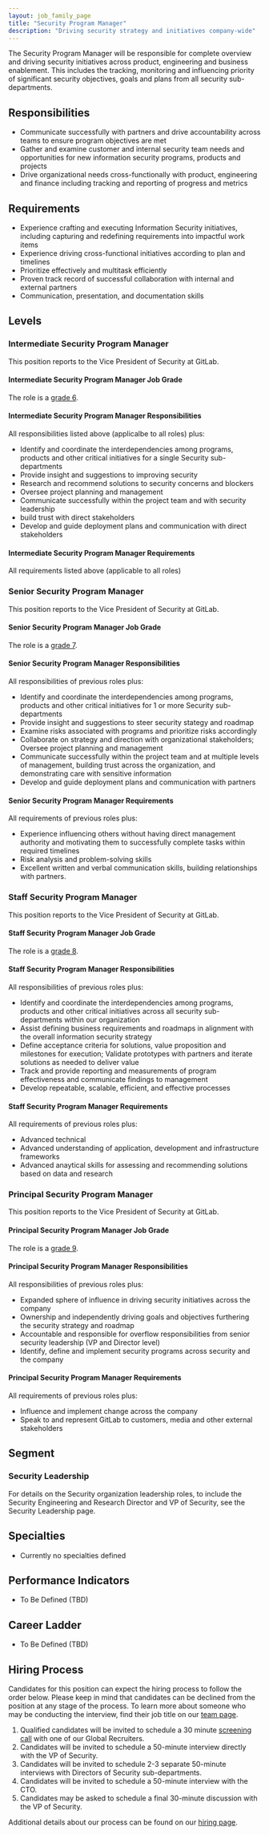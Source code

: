 ```yaml
---
layout: job_family_page
title: "Security Program Manager"
description: "Driving security strategy and initiatives company-wide"
---
```


The Security Program Manager will be responsible for complete overview and driving security initiatives across product, engineering and business enablement.  This includes the tracking, monitoring and influencing priority of significant security objectives, goals and plans from all security sub-departments.

## Responsibilities
* Communicate successfully with partners and drive accountability across teams to ensure program objectives are met
* Gather and examine customer and internal security team needs and opportunities for new information security programs, products and projects
* Drive organizational needs cross-functionally with product, engineering and finance including tracking and reporting of progress and metrics

## Requirements
* Experience crafting and executing Information Security initiatives, including capturing and redefining requirements into impactful work items
* Experience driving cross-functional initiatives according to plan and timelines
* Prioritize effectively and multitask efficiently
* Proven track record of successful collaboration with internal and external partners
* Communication, presentation, and documentation skills

## Levels

### Intermediate Security Program Manager
This position reports to the Vice President of Security at GitLab.

#### Intermediate Security Program Manager Job Grade
The role is a [grade 6](/handbook/total-rewards/compensation/compensation-calculator/#gitlab-job-grades).

#### Intermediate Security Program Manager Responsibilities
All responsibilities listed above (applicalbe to all roles) plus:
* Identify and coordinate the interdependencies among programs, products and other critical initiatives for a single Security sub-departments
* Provide insight and suggestions to improving security
* Research and recommend solutions to security concerns and blockers
* Oversee project planning and management
* Communicate successfully within the project team and with security leadership
* build trust with direct stakeholders
* Develop and guide deployment plans and communication with direct stakeholders

#### Intermediate Security Program Manager Requirements
All requirements listed above (applicable to all roles)

### Senior Security Program Manager
This position reports to the Vice President of Security at GitLab.

#### Senior Security Program Manager Job Grade
The role is a [grade 7](/handbook/total-rewards/compensation/compensation-calculator/#gitlab-job-grades).

#### Senior Security Program Manager Responsibilities
All responsibilities of previous roles plus:
* Identify and coordinate the interdependencies among programs, products and other critical initiatives for 1 or more Security sub-departments
* Provide insight and suggestions to steer security stategy and roadmap
* Examine risks associated with programs and prioritize risks accordingly
* Collaborate on strategy and direction with organizational stakeholders; Oversee project planning and management
* Communicate successfully within the project team and at multiple levels of management, building trust across the organization, and demonstrating care with sensitive information
* Develop and guide deployment plans and communication with partners

#### Senior Security Program Manager Requirements
All requirements of previous roles plus:
* Experience influencing others without having direct management authority and motivating them to successfully complete tasks within required timelines
* Risk analysis and problem-solving skills
* Excellent written and verbal communication skills, building relationships with partners.

### Staff Security Program Manager
This position reports to the Vice President of Security at GitLab.

#### Staff Security Program Manager Job Grade
The role is a [grade 8](/handbook/total-rewards/compensation/compensation-calculator/#gitlab-job-grades).

#### Staff Security Program Manager Responsibilities
All responsibilities of previous roles plus:
* Identify and coordinate the interdependencies among programs, products and other critical initiatives across all security sub-departments within our organization
* Assist defining business requirements and roadmaps in alignment with the overall information security strategy
* Define acceptance criteria for solutions, value proposition and milestones for execution; Validate prototypes with partners and iterate solutions as needed to deliver value
* Track and provide reporting and measurements of program effectiveness and communicate findings to management
* Develop repeatable, scalable, efficient, and effective processes

#### Staff Security Program Manager Requirements
All requirements of previous roles plus:
* Advanced technical
* Advanced understanding of application, development and infrastructure frameworks
* Advanced anaytical skills for assessing and recommending solutions based on data and research

### Principal Security Program Manager
This position reports to the Vice President of Security at GitLab.

#### Principal Security Program Manager Job Grade
The role is a [grade 9](/handbook/total-rewards/compensation/compensation-calculator/#gitlab-job-grades).

#### Principal Security Program Manager Responsibilities
All responsibilities of previous roles plus:
* Expanded sphere of influence in driving security initiatives across the company
* Ownership and independently driving goals and objectives furthering the security strategy and roadmap
* Accountable and responsible for overflow responsibilities from senior security leadership (VP and Director level)
* Identify, define and implement security programs across security and the company

#### Principal Security Program Manager Requirements
All requirements of previous roles plus:
* Influence and implement change across the company
* Speak to and represent GitLab to customers, media and other external stakeholders


## Segment
### Security Leadership
For details on the Security organization leadership roles, to include the Security Engineering and Research Director and VP of Security, see the Security Leadership page.

## Specialties
* Currently no specialties defined

## Performance Indicators
* To Be Defined (TBD)

## Career Ladder
* To Be Defined (TBD)

## Hiring Process
Candidates for this position can expect the hiring process to follow the order below. Please keep in mind that candidates can be declined from the position at any stage of the process. To learn more about someone who may be conducting the interview, find their job title on our [team page](/company/team/).
1. Qualified candidates will be invited to schedule a 30 minute [screening call](/handbook/hiring/interviewing/#screening-call) with one of our Global Recruiters.
1. Candidates will be invited to schedule a 50-minute interview directly with the VP of Security.
1. Candidates will be invited to schedule 2-3 separate 50-minute interviews with Directors of Security sub-departments.
1. Candidates will be invited to schedule a 50-minute interview with the CTO.
1. Candidates may be asked to schedule a final 30-minute discussion with the VP of Security.

Additional details about our process can be found on our [hiring page](/handbook/hiring/).

